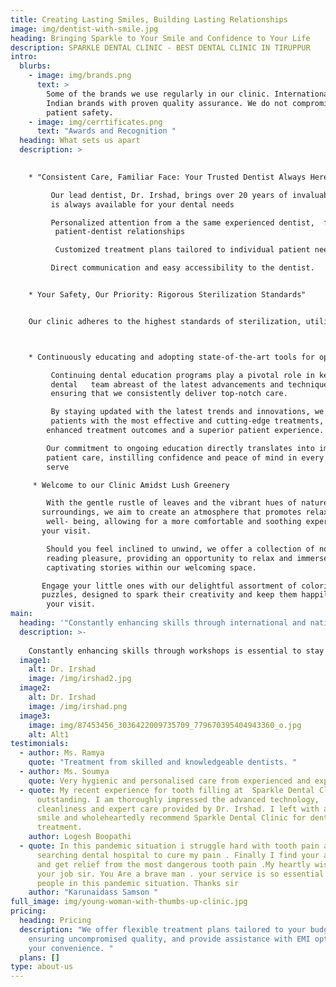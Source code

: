 ```yaml
---
title: Creating Lasting Smiles, Building Lasting Relationships
image: img/dentist-with-smile.jpg
heading: Bringing Sparkle to Your Smile and Confidence to Your Life
description: SPARKLE DENTAL CLINIC - BEST DENTAL CLINIC IN TIRUPPUR
intro:
  blurbs:
    - image: img/brands.png
      text: >
        Some of the brands we use regularly in our clinic. International and
        Indian brands with proven quality assurance. We do not compromise on
        patient safety.
    - image: img/cerrtificates.png
      text: "Awards and Recognition "
  heading: What sets us apart
  description: >
    

    * "Consistent Care, Familiar Face: Your Trusted Dentist Always Here""

         Our lead dentist, Dr. Irshad, brings over 20 years of invaluable experience and 
         is always available for your dental needs

         Personalized attention from a the same experienced dentist,  fostering strong 
          patient-dentist relationships

          Customized treatment plans tailored to individual patient needs.

         Direct communication and easy accessibility to the dentist.


    * Your Safety, Our Priority: Rigorous Sterilization Standards"


    Our clinic adheres to the highest standards of sterilization, utilizing state-of-the-art equipment and approved disinfectants. From dental instruments to surfaces and equipment, every aspect of our facility undergoes thorough sterilization procedures  guaranteeing the utmost safety and cleanliness.    



    * Continuously educating and adopting state-of-the-art tools for optimal patient outcomes

         Continuing dental education programs play a pivotal role in keeping our 
         dental   team abreast of the latest advancements and techniques in the field, 
         ensuring that we consistently deliver top-notch care. 

         By staying updated with the latest trends and innovations, we can provide our 
         patients with the most effective and cutting-edge treatments, resulting in 
        enhanced treatment outcomes and a superior patient experience. 

        Our commitment to ongoing education directly translates into improved 
        patient care, instilling confidence and peace of mind in every individual we 
        serve

     * Welcome to our Clinic Amidst Lush Greenery

        With the gentle rustle of leaves and the vibrant hues of nature gracing our 
       surroundings, we aim to create an atmosphere that promotes relaxation and 
        well- being, allowing for a more comfortable and soothing experience during 
       your visit.

        Should you feel inclined to unwind, we offer a collection of novels for your 
        reading pleasure, providing an opportunity to relax and immerse yourself in 
        captivating stories within our welcoming space.

       Engage your little ones with our delightful assortment of coloring books and 
       puzzles, designed to spark their creativity and keep them happily occupied during 
        your visit.
main:
  heading: '"Constantly enhancing skills through international and national workshops'
  description: >-
    
    Constantly enhancing skills through workshops is essential to stay updated with the latest industry trends and techniques, fostering professional growth and ensuring the delivery of high-quality services to our valued patients. It allows our team to remain at the forefront of advancements in the field, enhancing their expertise and proficiency to provide optimal care and innovative solutions.
  image1:
    alt: Dr. Irshad
    image: /img/irshad2.jpg
  image2:
    alt: Dr. Irshad
    image: /img/irshad.png
  image3:
    image: img/87453456_3036422009735709_779670395404943360_o.jpg
    alt: Alt1
testimonials:
  - author: Ms. Ramya
    quote: "Treatment from skilled and knowledgeable dentists. "
  - author: Ms. Soumya
    quote: Very hygienic and personalised care from experienced and expert doctors.
  - quote: My recent experience for tooth filling at  Sparkle Dental Clinic was
      outstanding. I am thoroughly impressed the advanced technology,
      cleanliness and expert care provided by Dr. Irshad. I left with a healthy
      smile and wholeheartedly recommend Sparkle Dental Clinic for dental
      treatment.
    author: Logesh Boopathi
  - quote: In this pandemic situation i struggle hard with tooth pain and i am
      searching dental hospital to cure my pain . Finally I find your address
      and get relief from the most dangerous tooth pain .My heartly wishes to
      your job sir. You Are a brave man . your service is so essential to comman
      people in this pandemic situation. Thanks sir
    author: "Karunaidass Samson "
full_image: img/young-woman-with-thumbs-up-clinic.jpg
pricing:
  heading: Pricing
  description: "We offer flexible treatment plans tailored to your budget,
    ensuring uncompromised quality, and provide assistance with EMI options for
    your convenience. "
  plans: []
type: about-us
---
```

